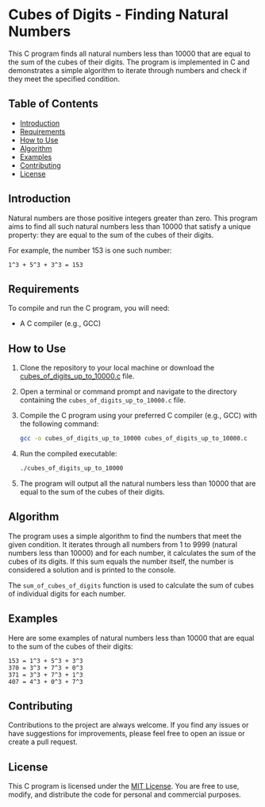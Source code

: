 # Cubes of Digits - Finding Natural Numbers

This C program finds all natural numbers less than 10000 that are equal to the sum of the cubes of their digits. The program is implemented in C and demonstrates a simple algorithm to iterate through numbers and check if they meet the specified condition.

## Table of Contents

- [Introduction](#introduction)
- [Requirements](#requirements)
- [How to Use](#how-to-use)
- [Algorithm](#algorithm)
- [Examples](#examples)
- [Contributing](#contributing)
- [License](#license)

## Introduction

Natural numbers are those positive integers greater than zero. This program aims to find all such natural numbers less than 10000 that satisfy a unique property: they are equal to the sum of the cubes of their digits.

For example, the number 153 is one such number:
```
1^3 + 5^3 + 3^3 = 153
```

## Requirements

To compile and run the C program, you will need:

- A C compiler (e.g., GCC)

## How to Use

1. Clone the repository to your local machine or download the [cubes_of_digits_up_to_10000.c](cubes_of_digits_up_to_10000.c) file.

2. Open a terminal or command prompt and navigate to the directory containing the `cubes_of_digits_up_to_10000.c` file.

3. Compile the C program using your preferred C compiler (e.g., GCC) with the following command:

   ```bash
   gcc -o cubes_of_digits_up_to_10000 cubes_of_digits_up_to_10000.c
   ```

4. Run the compiled executable:

   ```bash
   ./cubes_of_digits_up_to_10000
   ```

5. The program will output all the natural numbers less than 10000 that are equal to the sum of the cubes of their digits.

## Algorithm

The program uses a simple algorithm to find the numbers that meet the given condition. It iterates through all numbers from 1 to 9999 (natural numbers less than 10000) and for each number, it calculates the sum of the cubes of its digits. If this sum equals the number itself, the number is considered a solution and is printed to the console.

The `sum_of_cubes_of_digits` function is used to calculate the sum of cubes of individual digits for each number.

## Examples

Here are some examples of natural numbers less than 10000 that are equal to the sum of the cubes of their digits:

```
153 = 1^3 + 5^3 + 3^3
370 = 3^3 + 7^3 + 0^3
371 = 3^3 + 7^3 + 1^3
407 = 4^3 + 0^3 + 7^3
```

## Contributing

Contributions to the project are always welcome. If you find any issues or have suggestions for improvements, please feel free to open an issue or create a pull request.

## License

This C program is licensed under the [MIT License](LICENSE). You are free to use, modify, and distribute the code for personal and commercial purposes.

